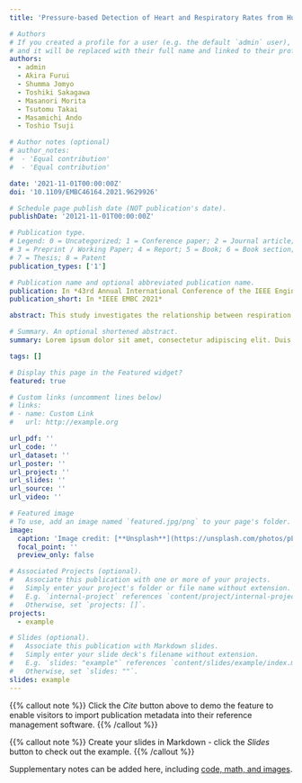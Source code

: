 ```yaml
---
title: 'Pressure-based Detection of Heart and Respiratory Rates from Human Body Surface using a Biodegradable Piezoelectric Sensor'

# Authors
# If you created a profile for a user (e.g. the default `admin` user), write the username (folder name) here
# and it will be replaced with their full name and linked to their profile.
authors:
  - admin
  - Akira Furui
  - Shumma Jomyo
  - Toshiki Sakagawa
  - Masanori Morita
  - Tsutomu Takai
  - Masamichi Ando
  - Toshio Tsuji

# Author notes (optional)
# author_notes:
#  - 'Equal contribution'
#  - 'Equal contribution'

date: '2021-11-01T00:00:00Z'
doi: '10.1109/EMBC46164.2021.9629926'

# Schedule page publish date (NOT publication's date).
publishDate: '20121-11-01T00:00:00Z'

# Publication type.
# Legend: 0 = Uncategorized; 1 = Conference paper; 2 = Journal article;
# 3 = Preprint / Working Paper; 4 = Report; 5 = Book; 6 = Book section;
# 7 = Thesis; 8 = Patent
publication_types: ['1']

# Publication name and optional abbreviated publication name.
publication: In *43rd Annual International Conference of the IEEE Engineering in Medicine & Biology Society (EMBC)*
publication_short: In *IEEE EMBC 2021*

abstract: This study investigates the relationship between respiration and autonomic nervous system (ANS) activity and proposes a parallel detection method that can simultaneously extract the heart rate (HR) and respiration rate (RR) from different pulse waves measured using a novel biodegradable piezoelectric sensor. The synchronous changes in heart rate variability and respiration reveal the interaction between respiration and the cardiovascular system and their interconnection with ANS activity. Following this principle, respiration was extracted from the HR calculated beat-by-beat from pulse waves. Pulse waves were measured using multiple biodegradable piezoelectric sensors each attached to the human body surface. The Valsalva maneuver experiment was conducted on seven healthy young adults, and the extracted respiratory wave was compared with a reference respiratory wave measured simultaneously. The experimental results are consistent with the observations from reference waves, where <i>R</i><sup>2</sup> = 0.9506, <i>p</i> < 0.001 for the extracted RR and the reference RR, thus demonstrating the detection capability under different respiratory statuses.

# Summary. An optional shortened abstract.
summary: Lorem ipsum dolor sit amet, consectetur adipiscing elit. Duis posuere tellus ac convallis placerat. Proin tincidunt magna sed ex sollicitudin condimentum.

tags: []

# Display this page in the Featured widget?
featured: true

# Custom links (uncomment lines below)
# links:
# - name: Custom Link
#   url: http://example.org

url_pdf: ''
url_code: ''
url_dataset: ''
url_poster: ''
url_project: ''
url_slides: ''
url_source: ''
url_video: ''

# Featured image
# To use, add an image named `featured.jpg/png` to your page's folder.
image:
  caption: 'Image credit: [**Unsplash**](https://unsplash.com/photos/pLCdAaMFLTE)'
  focal_point: ''
  preview_only: false

# Associated Projects (optional).
#   Associate this publication with one or more of your projects.
#   Simply enter your project's folder or file name without extension.
#   E.g. `internal-project` references `content/project/internal-project/index.md`.
#   Otherwise, set `projects: []`.
projects:
  - example

# Slides (optional).
#   Associate this publication with Markdown slides.
#   Simply enter your slide deck's filename without extension.
#   E.g. `slides: "example"` references `content/slides/example/index.md`.
#   Otherwise, set `slides: ""`.
slides: example
---
```


{{% callout note %}}
Click the _Cite_ button above to demo the feature to enable visitors to import publication metadata into their reference management software.
{{% /callout %}}

{{% callout note %}}
Create your slides in Markdown - click the _Slides_ button to check out the example.
{{% /callout %}}

Supplementary notes can be added here, including [code, math, and images](https://wowchemy.com/docs/writing-markdown-latex/).

